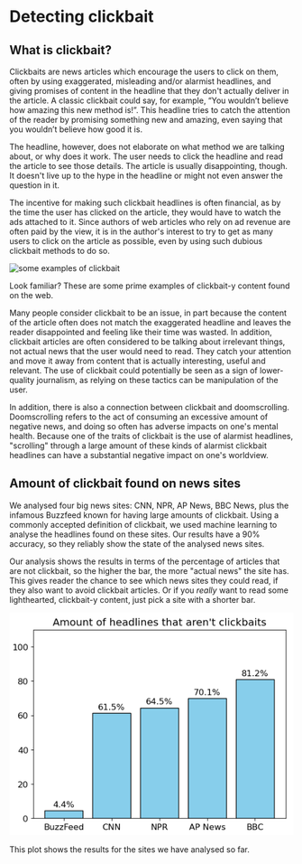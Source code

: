 # Detecting clickbait 

## What is clickbait?

Clickbaits are news articles which encourage the users to click on them, often by using exaggerated, misleading and/or alarmist headlines, and giving promises of content in the headline that they don't actually deliver in the article. A classic clickbait could say, for example, “You wouldn’t believe how amazing this new method is!”. This headline tries to catch the attention of the reader by promising something new and amazing, even saying that you wouldn’t believe how good it is. 

The headline, however, does not elaborate on what method we are talking about, or why does it work. The user needs to click the headline and read the article to see those details. The article is usually disappointing, though. It doesn't live up to the hype in the headline or might not even answer the question in it. 

The incentive for making such clickbait headlines is often financial, as by the time the user has clicked on the article, they would have to watch the ads attached to it. Since authors of web articles who rely on ad revenue are often paid by the view, it is in the author's interest to try to get as many users to click on the article as possible, even by using such dubious clickbait methods to do so.


![some examples of clickbait](https://github.com/user-attachments/assets/ae54405b-8ba2-4488-a282-dd09ce0d0755)


Look familiar? These are some prime examples of clickbait-y content found on the web.

Many people consider clickbait to be an issue, in part because the content of the article often does not match the exaggerated headline and leaves the reader disappointed and feeling like their time was wasted. In addition, clickbait articles are often considered to be talking about irrelevant things, not actual news that the user would need to read. They catch your attention and move it away from content that is actually interesting, useful and relevant. The use of clickbait could potentially be seen as a sign of lower-quality journalism, as relying on these tactics can be manipulation of the user.

In addition, there is also a connection between clickbait and doomscrolling. Doomscrolling refers to the act of consuming an excessive amount of negative news, and doing so often has adverse impacts on one's mental health. Because one of the traits of clickbait is the use of alarmist headlines, "scrolling" through a large amount of these kinds of alarmist clickbait headlines can have a substantial negative impact on one's worldview.


## Amount of clickbait found on news sites

We analysed four big news sites: CNN, NPR, AP News, BBC News, plus the infamous Buzzfeed known for having large amounts of clickbait. Using a commonly accepted definition of clickbait, we used machine learning to analyse the headlines found on these sites. Our results have a 90% accuracy, so they reliably show the state of the analysed news sites.

Our analysis shows the results in terms of the percentage of articles that are not clickbait, so the higher the bar, the more "actual news" the site has. This gives reader the chance to see which news sites they could read, if they also want to avoid clickbait articles. Or if you _really_ want to read some lighthearted, clickbait-y content, just pick a site with a shorter bar.

![Bar chart of the analysed sites](plot.png)

This plot shows the results for the sites we have analysed so far.
